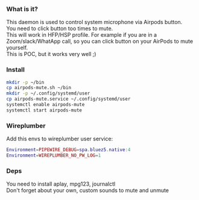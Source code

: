 ### What is it?
This daemon is used to control system microphone via Airpods button.  
You need to click button too times to mute.  
This will work in HFP/HSP profile. For example if you are in a Zoom/slack/WhatApp call, 
so you can click button on your AirPods to mute yourself.  
This is POC, but it works very well ;)  

### Install
```bash
mkdir -p ~/bin
cp airpods-mute.sh ~/bin
mkdir -p ~/.config/systemd/user
cp airpods-mute.service ~/.config/systemd/user
systemctl enable airpods-mute
systemctl start airpods-mute
```

### Wireplumber
Add this envs to wireplumber user service:  
```lua
Environment=PIPEWIRE_DEBUG=spa.bluez5.native:4
Environment=WIREPLUMBER_NO_PW_LOG=1
```

### Deps
You need to install aplay, mpg123, journalctl  
Don't forget about your own, custom sounds to mute and unmute
